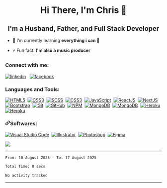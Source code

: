 <h1 align=center>Hi There, I'm Chris 👋</h1>
<h2 align=center>I'm a Husband, Father, and Full Stack Developer</h2>

- 🌱 I’m currently learning **everything i can 🤣**

- ⚡ Fun fact: **I'm also a music producer**


<h3 align="left">Connect with me:</h3>
<p align="left">
        <a href="https://linkedin.com/in/christophekirkoussis" target="_blank"><img align="center"
                        src="https://img.shields.io/badge/-Linkedin-0072b1?logo=linkedin&style=for-the-badge&logoColor=white&logoWidth=20"
                        alt="linkedin" target="_blank" style="max-width: 100%;" /></a>&nbsp;&nbsp;
        <a href="https://fb.com/chrisbaxx" target="_blank"><img align="center"
                        src="https://img.shields.io/badge/-facebook-4267B2?logo=facebook&style=for-the-badge&logoColor=white&logoWidth=20" alt="facebook" 
                        target="_blank" style="max-width: 100%;" /></a>&nbsp;&nbsp;
</p>

<h3 align="left">Languages and Tools:</h3>
<a target="_blank" rel="noopener noreferrer"
        href="https://img.shields.io/badge/-HTML5-05122A?logo=html5&style=for-the-badge"><img
                src="https://img.shields.io/badge/-HTML5-05122A?logo=html5&style=for-the-badge"
                alt="HTML5" data-canonical-src="https://img.shields.io/badge/-HTML5-05122A?logo=html5&style=for-the-badge"
                style="max-width: 100%;"></a>&nbsp;
<a target="_blank" rel="noopener noreferrer"
        href="https://img.shields.io/badge/-CSS3-05122A?logo=css3&style=for-the-badge&logoColor=blue"><img
                src="https://img.shields.io/badge/-CSS3-05122A?logo=css3&style=for-the-badge&logoColor=blue"
                alt="CSS3"
                data-canonical-src="https://img.shields.io/badge/-CSS-05122A?style=flat&amp;logo=CSS3&amp;logoColor=1572B6&logoColor=blue"
                style="max-width: 100%;"></a>&nbsp;
<a target="_blank" rel="noopener noreferrer"
        href="https://img.shields.io/badge/-SCSS-05122A?logo=sass&style=for-the-badge"><img
                src="https://img.shields.io/badge/-SCSS-05122A?logo=sass&style=for-the-badge"
                alt="SCSS" data-canonical-src="https://img.shields.io/badge/-SCSS-05122A?logo=sass&style=for-the-badge"
                style="max-width: 100%;"></a>&nbsp;
<a target="_blank" rel="noopener noreferrer"
        href="https://img.shields.io/badge/tailwindcss-05122A.svg?style=for-the-badge&logo=tailwind-css&logoColor=blue"><img
                src="https://img.shields.io/badge/tailwindcss-05122A.svg?style=for-the-badge&logo=tailwind-css&logoColor=blue"
                alt="CSS3"
                data-canonical-src="https://img.shields.io/badge/tailwindcss-05122A.svg?style=for-the-badge&logo=tailwind-css&logoColor=white"
                style="max-width: 100%;"></a>&nbsp;
<a target="_blank" rel="noopener noreferrer"
        href="https://img.shields.io/badge/-JavaScript-05122A?logo=javascript&style=for-the-badge"><img
                src="https://img.shields.io/badge/-JavaScript-05122A?logo=javascript&style=for-the-badge"
                alt="JavaScript"
                data-canonical-src="https://img.shields.io/badge/-JavaScript-05122A?logo=javascript&style=for-the-badge"
                style="max-width: 100%;"></a>&nbsp;
<a target="_blank" rel="noopener noreferrer"
        href="https://img.shields.io/badge/-REACTJS-05122A?logo=react&style=for-the-badge"><img
                src="https://img.shields.io/badge/-REACTJS-05122A?logo=react&style=for-the-badge"
                alt="ReactJS"
                data-canonical-src="https://img.shields.io/badge/-REACTJS-05122A?logo=react&style=for-the-badge"
                style="max-width: 100%;"></a>&nbsp;
<a target="_blank" rel="noopener noreferrer"
        href="https://img.shields.io/badge/NextJS-05122A?style=for-the-badge&logo=next.js&logoColor=white"><img
                src="https://img.shields.io/badge/NextJS-05122A?style=for-the-badge&logo=next.js&logoColor=white"
                alt="NextJS"
                data-canonical-src="https://img.shields.io/badge/NextJS-05122A?style=for-the-badge&logo=next.js&logoColor=white"
                style="max-width: 100%;"></a>&nbsp;<br>
<a target="_blank" rel="noopener noreferrer"
        href="https://img.shields.io/badge/-BootStrap-05122A?logo=bootstrap&style=for-the-badge"><img
                src="https://img.shields.io/badge/-BootStrap-05122A?logo=bootstrap&style=for-the-badge"
                alt="Bootstrap"
                data-canonical-src="https://img.shields.io/badge/-BootStrap-05122A?logo=bootstrap&style=for-the-badge"
                style="max-width: 100%;"></a>&nbsp;
<a target="_blank" rel="noopener noreferrer"
        href="https://img.shields.io/badge/-Git-05122A?logo=git&style=for-the-badge"><img
                src="https://img.shields.io/badge/-Git-05122A?logo=git&style=for-the-badge"
                alt="Git" data-canonical-src="https://img.shields.io/badge/-Git-05122A?logo=git&style=for-the-badge"
                style="max-width: 100%;"></a>&nbsp;
<a target="_blank" rel="noopener noreferrer"
        href="https://img.shields.io/badge/-Github-05122A?logo=github&style=for-the-badge"><img
                src="https://img.shields.io/badge/-Github-05122A?logo=github&style=for-the-badge"
                alt="GitHub" data-canonical-src="https://img.shields.io/badge/-Github-05122A?logo=github&style=for-the-badge"
                style="max-width: 100%;"></a>&nbsp;
<a target="_blank" rel="noopener noreferrer"
        href="https://img.shields.io/badge/-NPM-05122A?logo=npm&style=for-the-badge"><img
                src="https://img.shields.io/badge/-NPM-05122A?logo=npm&style=for-the-badge"
                alt="NPM" data-canonical-src="https://img.shields.io/badge/-NPM-05122A?logo=npm&style=for-the-badge"
                style="max-width: 100%;"></a>&nbsp;
<a target="_blank" rel="noopener noreferrer"
        href="https://img.shields.io/badge/-MongoDB-05122A?logo=mongodb&style=for-the-badge"><img
                src="https://img.shields.io/badge/-MongoDB-05122A?logo=mongodb&style=for-the-badge"
                alt="MongoDB"
                data-canonical-src="https://img.shields.io/badge/-MongoDB-05122A?logo=mongodb&style=for-the-badge"
                style="max-width: 100%;"></a>&nbsp;
<a target="_blank" rel="noopener noreferrer"
        href="https://img.shields.io/badge/-Firebase-05122A?logo=firebase&style=for-the-badge"><img
                src="https://img.shields.io/badge/-Firebase-05122A?logo=firebase&style=for-the-badge"
                alt="MongoDB"
                data-canonical-src="https://img.shields.io/badge/-Firebase-05122A?logo=firebase&style=for-the-badge"
                style="max-width: 100%;"></a>&nbsp;
<a target="_blank" rel="noopener noreferrer"
        href="https://img.shields.io/badge/-Heroku-05122A?logo=heroku&style=for-the-badge"><img
                src="https://img.shields.io/badge/-Heroku-05122A?logo=heroku&style=for-the-badge"
                alt="Heroku" data-canonical-src="https://img.shields.io/badge/-Heroku-05122A?logo=heroku&style=for-the-badge"
                style="max-width: 100%;"></a>&nbsp;
<a target="_blank" rel="noopener noreferrer"
        href="https://img.shields.io/badge/-Vercel-05122A?logo=vercel&style=for-the-badge"><img
                src="https://img.shields.io/badge/-vercel-05122A?logo=vercel&style=for-the-badge"
                alt="Heroku" data-canonical-src="https://img.shields.io/badge/-Vercel-05122A?logo=vercel&style=for-the-badge"
                style="max-width: 100%;"></a>&nbsp;

<h3 dir="auto"><a id="user-content-softwares" class="anchor" aria-hidden="true" href="#softwares"><svg
                        class="octicon octicon-link" viewBox="0 0 16 16" version="1.1" width="16" height="16"
                        aria-hidden="true">
                        <path fill-rule="evenodd"
                                d="M7.775 3.275a.75.75 0 001.06 1.06l1.25-1.25a2 2 0 112.83 2.83l-2.5 2.5a2 2 0 01-2.83 0 .75.75 0 00-1.06 1.06 3.5 3.5 0 004.95 0l2.5-2.5a3.5 3.5 0 00-4.95-4.95l-1.25 1.25zm-4.69 9.64a2 2 0 010-2.83l2.5-2.5a2 2 0 012.83 0 .75.75 0 001.06-1.06 3.5 3.5 0 00-4.95 0l-2.5 2.5a3.5 3.5 0 004.95 4.95l1.25-1.25a.75.75 0 00-1.06-1.06l-1.25 1.25a2 2 0 01-2.83 0z">
                        </path>
                </svg></a>Softwares:</h3>
<p dir="auto"><a target="_blank" rel="noopener noreferrer"
                href="https://img.shields.io/badge/-Visual%20Studio%20Code-05122A?logo=visualstudiocode&style=for-the-badge&logoColor=blue"><img
                        src="https://img.shields.io/badge/-Visual%20Studio%20Code-05122A?logo=visualstudiocode&style=for-the-badge&logoColor=blue"
                        alt="Visual Studio Code"
                        data-canonical-src="https://img.shields.io/badge/-Visual%20Studio%20Code-05122A?logo=visualstudiocode&style=for-the-badge&logoColor=blue"
                        style="max-width: 100%;"></a>&nbsp;
        <a target="_blank" rel="noopener noreferrer"
                href="https://img.shields.io/badge/-Illustrator-05122A?logo=adobeillustrator&style=for-the-badge"><img
                        src="https://img.shields.io/badge/-Illustrator-05122A?logo=adobeillustrator&style=for-the-badge"
                        alt="Illustrator"
                        data-canonical-src="https://img.shields.io/badge/-Illustrator-05122A?logo=adobeillustrator&style=for-the-badge"
                        style="max-width: 100%;"></a>&nbsp;
        <a target="_blank" rel="noopener noreferrer"
                href="https://img.shields.io/badge/-Photoshop-05122A?logo=adobephotoshop&style=for-the-badge"><img
                        src="https://img.shields.io/badge/-Photoshop-05122A?logo=adobephotoshop&style=for-the-badge"
                        alt="Photoshop"
                        data-canonical-src="https://img.shields.io/badge/-Photoshop-05122A?logo=adobephotoshop&style=for-the-badge"
                        style="max-width: 100%;"></a>&nbsp;
        <a target="_blank" rel="noopener noreferrer"
                href="https://img.shields.io/badge/-Figma-05122A?logo=figma&style=for-the-badge"><img
                        src="https://img.shields.io/badge/-Figma-05122A?logo=figma&style=for-the-badge"
                        alt="Figma"
                        data-canonical-src="https://img.shields.io/badge/-Figma-05122A?logo=figma&style=for-the-badge"
                        style="max-width: 100%;"></a>
        <br></p> 
<img src="https://komarev.com/ghpvc/?username=evrohq&style=for-the-badge&color=blueviolet">
        
<hr>
</hr>

<!--START_SECTION:waka-->

```txt
From: 10 August 2025 - To: 17 August 2025

Total Time: 0 secs

No activity tracked
```

<!--END_SECTION:waka-->
<hr>
